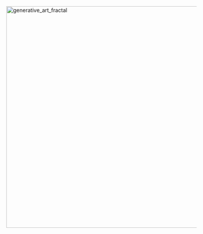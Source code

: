 <img width="588" alt="generative_art_fractal" src="https://github.com/guanghui28/Generative_Art_Fractal/assets/113615864/53d7f33c-b5da-48a2-aa3c-6a5c03723942">
